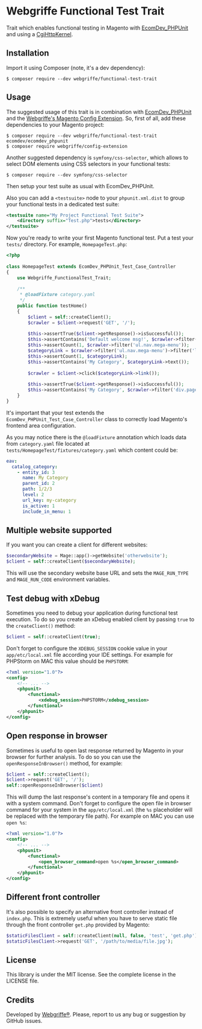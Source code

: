 Webgriffe Functional Test Trait
===============================

Trait which enables functional testing in Magento with [EcomDev_PHPUnit](https://github.com/EcomDev/EcomDev_PHPUnit) and using a [CgiHttpKernel](https://github.com/webgriffe/CgiHttpKernel).

Installation
------------

Import it using Composer (note, it's a dev dependency):

```
$ composer require --dev webgriffe/functional-test-trait
```
    
Usage
-----

The suggested usage of this trait is in combination with [EcomDev_PHPUnit](https://github.com/EcomDev/EcomDev_PHPUnit) and the [Webgriffe's Magento Config Extension](https://github.com/webgriffe/config-extension).
So, first of all, add these dependencies to your Magento project:

```
$ composer require --dev webgriffe/functional-test-trait ecomdev/ecomdev_phpunit
$ composer require webgriffe/config-extension
```	
	
Another suggested dependency is `symfony/css-selector`, which allows to select DOM elements using CSS selectors in your functional tests:

```
$ composer require --dev symfony/css-selector
```

Then setup your test suite as usual with EcomDev_PHPUnit.

Also you can add a `<testsuite>` node to your `phpunit.xml.dist` to group your functional tests in a dedicated test suite:

```xml
<testsuite name="My Project Functional Test Suite">
    <directory suffix="Test.php">tests</directory>
</testsuite>
``` 

Now you're ready to write your first Magento functional test. 
Put a test your `tests/` directory. For example, `HomepageTest.php`:

```php
<?php
	
class HomepageTest extends EcomDev_PHPUnit_Test_Case_Controller
{
    use Webgriffe_FunctionalTest_Trait;
	
    /**
     * @loadFixture category.yaml
     */
    public function testHome()
    {
        $client = self::createClient();
        $crawler = $client->request('GET', '/');
	
        $this->assertTrue($client->getResponse()->isSuccessful());
        $this->assertContains('Default welcome msg!', $crawler->filter('div.welcome-msg')->text());
        $this->assertCount(1, $crawler->filter('ul.nav.mega-menu'));
        $categoryLink = $crawler->filter('ul.nav.mega-menu')->filter('li')->eq(0)->filter('a');
        $this->assertCount(1, $categoryLink);
        $this->assertContains('My Category', $categoryLink->text());
	
        $crawler = $client->click($categoryLink->link());
	
        $this->assertTrue($client->getResponse()->isSuccessful());
        $this->assertContains('My Category', $crawler->filter('div.page-title h1')->text());
    }
}
```
It's important that your test extends the `EcomDev_PHPUnit_Test_Case_Controller` class to correctly load Magento's frontend area configuration.
	
As you may notice there is the `@loadFixture` annotation which loads data from `category.yaml` file located at `tests/HomepageTest/fixtures/category.yaml` which content could be:

```yaml
eav:
  catalog_category:
    - entity_id: 3
      name: My Category
      parent_id: 2
      path: 1/2/3
      level: 2
      url_key: my-category
      is_active: 1
      include_in_menu: 1
```

Multiple website supported
--------------------------

If you want you can create a client for different websites:

```php
$secondaryWebsite = Mage::app()->getWebsite('otherwebsite');
$client = self::createClient($secondaryWebsite);
```

This will use the secondary website base URL and sets the `MAGE_RUN_TYPE` and `MAGE_RUN_CODE` environment variables.

Test debug with xDebug
----------------------

Sometimes you need to debug your application during functional test execution. To do so you create an xDebug enabled client by passing `true` to the `createClient()` method:

```php
$client = self::createClient(true);
```
Don't forget to configure the `XDEBUG_SESSION` cookie value in your `app/etc/local.xml` file according your IDE settings. For example for PHPStorm on MAC this value should be `PHPSTORM`:

```xml
<?xml version="1.0"?>
<config>
	<!-- ... -->
	<phpunit>
        <functional>
            <xdebug_session>PHPSTORM</xdebug_session>
        </functional>
    </phpunit>
</config>
```

Open response in browser
------------------------
Sometimes is useful to open last response returned by Magento in your browser for further analysis. To do so you can use the `openResponseInBrowser()` method, for example:

```php
$client = self::createClient();
$client->request('GET', '/');
self::openResponseInBrowser($client)
```
This will dump the last response's content in a temporary file and opens it with a system command. Don't forget to configure the open file in browser command for your system in the `app/etc/local.xml` (the `%s` placeholder will be replaced with the temporary file path). For example on MAC you can use `open %s`:

```xml
<?xml version="1.0"?>
<config>
	<!-- ... -->
	<phpunit>
        <functional>
            <open_browser_command>open %s</open_browser_command>
        </functional>
    </phpunit>
</config>
```

Different front controller
--------------------------

It's also possible to specify an alternative front controller instead of `index.php`. This is extremely useful when you have to serve static file through the front controller `get.php` provided by Magento:

```php
$staticFilesClient = self::createClient(null, false, 'test', 'get.php');
$staticFilesClient->request('GET', '/path/to/media/file.jpg');
```

License
-------

This library is under the MIT license. See the complete license in the LICENSE file.

Credits
-------

Developed by [Webgriffe®](http://www.webgriffe.com/). Please, report to us any bug or suggestion by GitHub issues.
